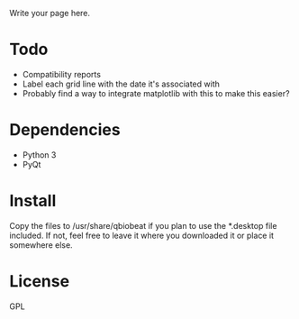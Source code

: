 <!-- 
.. title: QBioBeat
.. slug: QBiobeat
.. date: 2014-07-18 01:17:12 UTC-07:00
.. tags: 
.. link: 
.. template: github-project.tmpl
.. author: ShadowKyogre
.. description: 
.. type: text
.. contributors: [('ShadowKyogre', '/about'),]
-->

Write your page here.

# Todo

* Compatibility reports
* Label each grid line with the date it's associated with
* Probably find a way to integrate matplotlib with this to make this easier?

# Dependencies

* Python 3
* PyQt

# Install

Copy the files to /usr/share/qbiobeat if you plan to use the *.desktop file included. If not, feel free to leave it where you downloaded it or place it somewhere else.

# License

GPL